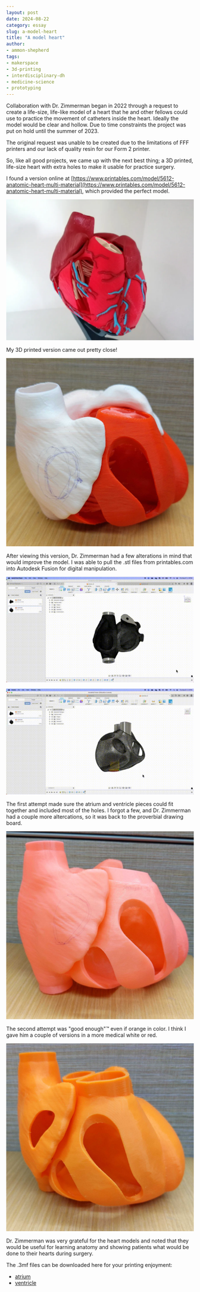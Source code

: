 ```yaml
---
layout: post
date: 2024-08-22
category: essay
slug: a-model-heart
title: "A model heart"
author:
- ammon-shepherd
tags:
- makerspace
- 3d-printing
- interdisciplinary-dh
- medicine-science
- prototyping
---
```


Collaboration with Dr. Zimmerman began in 2022 through a request to create a life-size, life-like model of a heart that he and other fellows could use to practice the movement of catheters inside the heart. Ideally the model would be clear and hollow. Due to time constraints the project was put on hold until the summer of 2023. 

The original request was unable to be created due to the limitations of FFF printers and our lack of quality resin for our Form 2 printer.

So, like all good projects, we came up with the next best thing; a 3D printed, life-size heart with extra holes to make it usable for practice surgery.

I found a version online at [https://www.printables.com/model/5612-anatomic-heart-multi-material](https://www.printables.com/model/5612-anatomic-heart-multi-material), which provided the perfect model.

[![Burning Heart, Survivor](/assets/post-media/a-model-heart/printables_malte_28513_anatomic-heart.webp)](https://www.youtube.com/watch?v=Kc71KZG87X4)

My 3D printed version came out pretty close!

[![Total Eclipse of the Heart, Bonnie Tyler](/assets/post-media/a-model-heart/heart-version1.jpg)](https://www.youtube.com/watch?v=lcOxhH8N3Bo)


After viewing this version, Dr. Zimmerman had a few alterations in mind that would improve the model. I was able to pull the .stl files from printables.com into Autodesk Fusion for digital manipulation. 

[![Unbreak My Heart, the Weezer version](/assets/post-media/a-model-heart/atrium-rotation.gif)](https://www.youtube.com/watch?v=7jVi0-sP0rU)

[![Heart and Soul, T'Pau](/assets/post-media/a-model-heart/ventricle-rotation.gif)](https://www.youtube.com/watch?v=SwrYMWoqg5w)

The first attempt made sure the atrium and ventricle pieces could fit together and included most of the holes. I forgot a few, and Dr. Zimmerman had a couple more altercations, so it was back to the proverbial drawing board.

[![Heart of Glass, Blondie](/assets/post-media/a-model-heart/heart-version2.jpg)](https://www.youtube.com/watch?v=WGU_4-5RaxU)

The second attempt was "good enough"&trade; even if orange in color. I think I gave him a couple of versions in a more medical white or red.

[![Don't Go Breaking My Heart, Elton John and Kiki Dee](/assets/post-media/a-model-heart/heart-version3.jpg)](https://www.youtube.com/watch?v=z0qW9P-uYfM)

Dr. Zimmerman was very grateful for the heart models and noted that they would be useful for learning anatomy and showing patients what would be done to their hearts during surgery.

The .3mf files can be downloaded here for your printing enjoyment:

- [atrium](/assets/post-media/a-model-heart/atrium.3mf)
- [ventricle](/assets/post-media/a-model-heart/ventricle.3mf)

